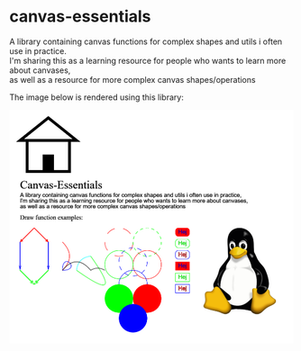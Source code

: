 # canvas-essentials
A library containing canvas functions for complex shapes and utils i often use in practice.  
I'm sharing this as a learning resource for people who wants to learn more about canvases,    
as well as a resource for more complex canvas shapes/operations  
  
The image below is rendered using this library:

![](https://raw.githubusercontent.com/Kira9204/canvas-essentials/master/gitImg.png)